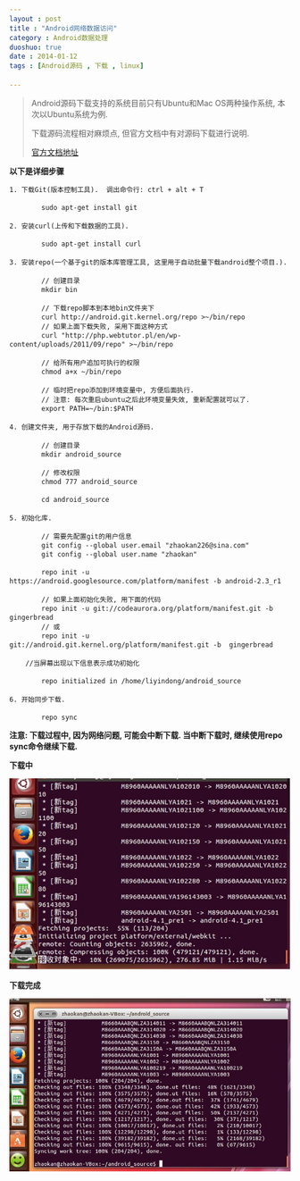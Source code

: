 ```yaml
---
layout : post
title : "Android网络数据访问"
category : Android数据处理
duoshuo: true
date : 2014-01-12
tags : [Android源码 , 下载 , linux]

---
```



> Android源码下载支持的系统目前只有Ubuntu和Mac OS两种操作系统, 本次以Ubuntu系统为例.
> 
> 下载源码流程相对麻烦点, 但官方文档中有对源码下载进行说明. 
> 
> [官方文档地址](http://source.android.com/source/downloading.html)


<!-- more -->

**以下是详细步骤**

	1. 下载Git(版本控制工具).  调出命令行: ctrl + alt + T
	
			sudo apt-get install git
	
	2. 安装curl(上传和下载数据的工具).
	
			sudo apt-get install curl
	
	3. 安装repo(一个基于git的版本库管理工具, 这里用于自动批量下载android整个项目.).
	
			// 创建目录
			mkdir bin
	
			// 下载repo脚本到本地bin文件夹下
			curl http://android.git.kernel.org/repo >~/bin/repo
			// 如果上面下载失败, 采用下面这种方式
			curl "http://php.webtutor.pl/en/wp-content/uploads/2011/09/repo" >~/bin/repo
	
			// 给所有用户追加可执行的权限
			chmod a+x ~/bin/repo
	
			// 临时把repo添加到环境变量中, 方便后面执行.
			// 注意: 每次重启ubuntu之后此环境变量失效, 重新配置就可以了.
			export PATH=~/bin:$PATH
	
	4. 创建文件夹, 用于存放下载的Android源码.
			
			// 创建目录
			mkdir android_source 
	
			// 修改权限
			chmod 777 android_source
	
			cd android_source
	
	5. 初始化库.
	
			// 需要先配置git的用户信息
			git config --global user.email "zhaokan226@sina.com"
			git config --global user.name "zhaokan"
	
			repo init -u https://android.googlesource.com/platform/manifest -b android-2.3_r1
			
			// 如果上面初始化失败, 用下面的代码
			repo init -u git://codeaurora.org/platform/manifest.git -b gingerbread
			// 或
			repo init -u git://android.git.kernel.org/platform/manifest.git -b  gingerbread
	
		//当屏幕出现以下信息表示成功初始化
	
			repo initialized in /home/liyindong/android_source
	
	6. 开始同步下载.
	
			repo sync


**注意: 下载过程中, 因为网络问题, 可能会中断下载. 当中断下载时, 继续使用repo sync命令继续下载.**

**下载中**

![图片链接](/res/img/blog/2014/03/01/a.jpg)

**下载完成**

![图片链接](/res/img/blog/2014/03/01/b.jpg)